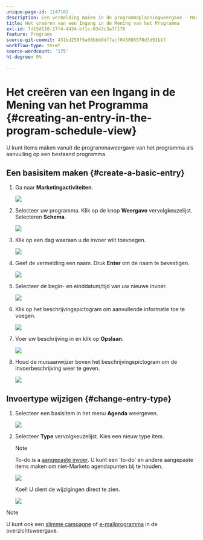 ```yaml
---
unique-page-id: 1147102
description: Een vermelding maken in de programmaplanningweergave - Marketo Docs - Productdocumentatie
title: Het creëren van een Ingang in de Mening van het Programma
exl-id: 7d15d110-17f4-4434-bf1c-0343c3a7f176
feature: Programs
source-git-commit: 431bd258f9a68bbb9df7acf043085578d3d91b1f
workflow-type: tm+mt
source-wordcount: '175'
ht-degree: 0%

---
```


# Het creëren van een Ingang in de Mening van het Programma {#creating-an-entry-in-the-program-schedule-view}

U kunt items maken vanuit de programmaweergave van het programma als aanvulling op een bestaand programma.

## Een basisitem maken {#create-a-basic-entry}

1. Ga naar **Marketingactiviteiten**.

   ![](assets/login-marketing-activities-1.png)

1. Selecteer uw programma. Klik op de knop **Weergave** vervolgkeuzelijst. Selecteren **Schema**.

   ![](assets/image2014-9-16-9-3a22-3a7.png)

1. Klik op een dag waaraan u de invoer wilt toevoegen.

   ![](assets/image2014-9-16-9-3a22-3a33.png)

1. Geef de vermelding een naam. Druk **Enter** om de naam te bevestigen.

   ![](assets/image2014-9-16-9-3a22-3a59.png)

1. Selecteer de begin- en einddatum/tijd van uw nieuwe invoer.

   ![](assets/image2014-9-16-9-3a23-3a39.png)

1. Klik op het beschrijvingspictogram om aanvullende informatie toe te voegen.

   ![](assets/image2014-9-16-9-3a25-3a23.png)

1. Voer uw beschrijving in en klik op **Opslaan**.

   ![](assets/image2014-9-16-9-3a25-3a39.png)

1. Houd de muisaanwijzer boven het beschrijvingspictogram om de invoerbeschrijving weer te geven.

   ![](assets/image2014-9-16-9-3a25-3a51.png)

## Invoertype wijzigen {#change-entry-type}

1. Selecteer een basisitem in het menu **Agenda** weergeven.

   ![](assets/image2014-9-16-9-3a26-3a5.png)

1. Selecteer **Type** vervolgkeuzelijst. Kies een nieuw type item.

   >[!NOTE]
   >
   >To-do is a [aangepaste invoer](/help/marketo/product-docs/core-marketo-concepts/programs/program-schedule-view/create-custom-entry-types.md). U kunt een &#39;to-do&#39; en andere aangepaste items maken om niet-Marketo agendapunten bij te houden.

   ![](assets/image2014-9-16-9-3a26-3a36.png)

   Koel! U dient de wijzigingen direct te zien.

   ![](assets/image2014-9-16-9-3a27-3a21.png)

>[!NOTE]
>
> U kunt ook een [slimme campagne](/help/marketo/product-docs/core-marketo-concepts/programs/program-schedule-view/creating-a-batch-smart-campaign-in-the-program-schedule-view.md) of [e-mailprogramma](/help/marketo/product-docs/core-marketo-concepts/programs/program-schedule-view/creating-a-new-email-program-in-the-schedule-view.md) in de overzichtsweergave.
